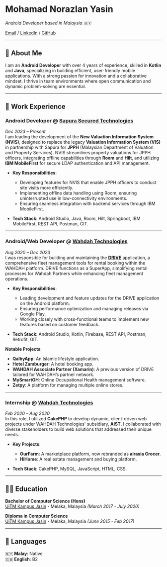 # Mohamad Norazlan Yasin

_Android Developer based in Malaysia 🇲🇾_ 

[Email](mailto:mohdnorazlan.yasin@gmail.com) / [LinkedIn](https://www.linkedin.com/in/norazlan-dev/) / [GitHub](https://github.com/norazlan-dev/)

---

## 👋 About Me
I am an **Android Developer** with over 4 years of experience, skilled in **Kotlin** and **Java**, specializing in building efficient, user-friendly mobile applications. With a strong passion for innovation and a collaborative mindset, I thrive in team environments where open communication and dynamic problem-solving are essential.

---

## 💼 Work Experience

### Android Developer @ [Sapura Secured Technologies](https://www.sapuratech.com.my/)  
_Dec 2023 – Present_  
I am leading the development of the **New Valuation Information System (NVIS)**, designed to replace the legacy **Valuation Information System (VIS)** in partnership with Sapura for **JPPH** (Malaysian Department of Valuation and Property Services). NVIS streamlines property valuations for JPPH officers, integrating offline capabilities through **Room** and **Hilt**, and utilizing **IBM MobileFirst** for secure LDAP authentication and API management.

- **Key Responsibilities**:
  - Developing features for NVIS that enable JPPH officers to conduct site visits more efficiently.
  - Implementing offline data handling using Room, ensuring uninterrupted use in low-connectivity environments.
  - Ensuring seamless integration with backend services through IBM MobileFirst.

- **Tech Stack**: Android Studio, Java, Room, Hilt, Springboot, IBM MobileFirst, REST API, Postman, GIT.

---

### Android/Web Developer @ [Wahdah Technologies](https://www.wahdah.my/en/)  
_Aug 2020 – Dec 2023_  
I was responsible for building and maintaining the **[DRIVE](https://play.google.com/store/apps/details?id=com.wahdah.drive)** application, a comprehensive fleet management tools for rental booking within the WAHDAH platform. DRIVE functions as a SuperApp, simplifying rental processes for Wahdah Partners while enhancing fleet management operations.

- **Key Responsibilities**:
  - Leading development and feature updates for the DRIVE application on the Android platform.
  - Ensuring performance optimization and managing releases via Google Play.
  - Working closely with cross-functional teams to implement new features based on customer feedback.

- **Tech Stack**: Android Studio, Kotlin, Firebase, REST API, Postman, Retrofit, GIT.

**Notable Projects**:
  - **QalbyApp**: An Islamic lifestyle application.
  - **Hotel Zamburger**: A hotel booking app.
  - **WAHDAH Associate Partner (Xamarin)**: A previous version of DRIVE tailored for WAHDAH’s partner network.
  - **MySmartOH**: Online Occupational Health management software.
  - **Zetpy**: A platform for managing multiple online stores.

---

### Internship @ [Wahdah Technologies](https://www.wahdah.my/en/)  
_Feb 2020 – Aug 2020_  
In this role, I utilized **CakePHP** to develop dynamic, client-driven web projects under WAHDAH Technologies' subsidiary, **AIST**. I collaborated with diverse stakeholders to build web solutions that addressed their unique needs.

- **Key Projects**:
  - **OurFarm**: A marketplace platform, now rebranded as **airasia Grocer**.
  - **HiHome**: A real estate management and buying platform.

- **Tech Stack**: CakePHP, MySQL, JavaScript, HTML, CSS.

---

## 👨‍🎓 Education

**Bachelor of Computer Science (Hons)**<br>
[UiTM Kampus Jasin](https://melaka.uitm.edu.my/index.php/en/kjm-campus) - Melaka, Malaysia _(March 2017 - July 2020)_ 

**Diploma in Computer Science**<br>
[UiTM Kampus Jasin](https://melaka.uitm.edu.my/index.php/en/kjm-campus) - Melaka, Malaysia _(June 2015 - Feb 2017)_ 

---

## 💬 Languages

🇲🇾 **Malay**: Native <br>
🇬🇧 **English**: B2

[product-screenshot]: https://www.w3schools.com/images/img_certification_down_generic_300.png
